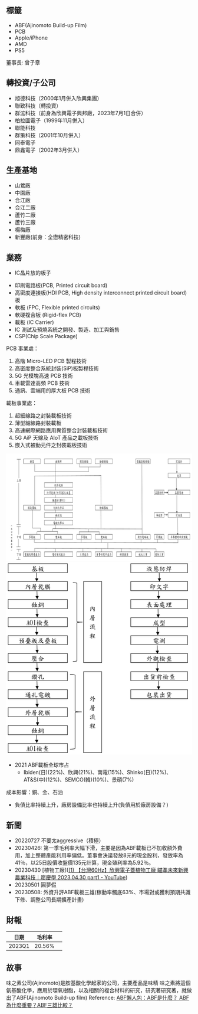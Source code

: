 ## 標籤
* ABF(Ajinomoto Build-up Film)
* PCB
* Apple/iPhone
* AMD
* PS5

董事長: 曾子章

## 轉投資/子公司
-   旭德科技（2000年1月併入欣興集團）
-   聯致科技（轉投資）
-   群浤科技（前身為欣興電子興邦廠，2023年7月1日合併）
-   柏拉圖電子（1999年11月併入）
-   聯能科技
-   群策科技（2001年10月併入）
-   同泰電子
-   鼎鑫電子（2002年3月併入）

## 生產基地
* 山鶯廠
* 中園廠
* 合江廠
* 合江二廠
* 蘆竹二廠
* 蘆竹三廠
* 楊梅廠
* 新豐廠(前身：全懋精密科技)

## 業務
* IC晶片放的板子
- 印刷電路板(PCB, Printed circuit board)
- 高密度連接板(HDI PCB, High density interconnect printed circuit board)板
- 軟板 (FPC, Flexible printed circuits)
- 軟硬複合板 (Rigid-flex PCB)
- 載板 (IC Carrier)
- IC 測試及預燒系統之開發、製造、加工與銷售
- CSP(Chip Scale Package)

PCB 事業處：
1. 高階 Micro-LED PCB 製程技術
2. 高密度整合系統封裝(SiP)板製程技術
3. 5G 光模塊高速 PCB 技術
4. 車載雷達高頻 PCB 技術
5. 通訊、雲端用的厚大板 PCB 技術

載板事業處：
1. 超細線路之封裝載板技術
2. 薄型細線路封裝載板
3. 高速網際網路應用異質整合封裝載板技術
4. 5G AiP 天線及 AIoT 產品之載板技術
5. 嵌入式被動元件之封裝載板技術

![industy](./industy.png)
![process](./process.png)

* 2021 ABF載板全球市占
  * Ibiden(日)(22%)、欣興(21%)、南電(15%)、Shinko(日)(12%)、AT&S(中)(12%)、SEMCO(韓)(10%)、景碩(7%)

成本影響：銅、金、石油

- 負債比率持續上升，廠房設備比率也持續上升(負債用於廠房設備？)


## 新聞
* 20220727 不要太aggressive（積極）
* 20230426: 第一季毛利率大幅下滑，主要是因為ABF載板已不加收額外費用，加上整體產能利用率偏低。董事會決議發放8元的現金股利，發放率為41％，以25日股價收盤價135元計算，現金殖利率為5.92％。
* 20230430 [植物工廠]([(1) 【台灣60Hz】欣興電子蓋植物工廠 瞄準未來新興農業科技｜廖慶學 2023.04.30 part1 - YouTube](https://www.youtube.com/watch?v=9VLJGJa2ZdA))
* 20230501 圓夢假
* 20230508: 外資升評ABF載板三雄(稼動率觸底63%、市場對或獲利預期共識下修、調整公司長期擴產計畫)

## 財報
|日期|毛利率||
|--|--|--|
|2023Q1|20.56%||

## 故事
味之素公司(Ajinomoto)是胺基酸化學起家的公司，主要產品是味精
味之素將這個氨基酸化學，應用於環氧樹脂，以及相關的複合材料的研究，研究著研究著，就做出了ABF(Ajinomoto Build-up film)
Reference: [ABF懶人包：ABF是什麼？ ABF為什麼重要？ABF三雄比較？](https://vocus.cc/article/62cce016fd897800017f056d)

 